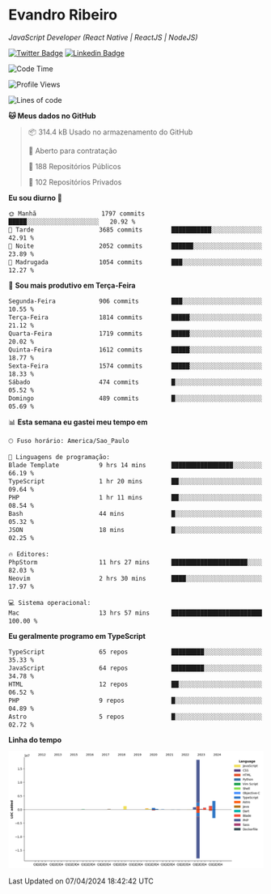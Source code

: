 # Evandro **Ribeiro**

*JavaScript Developer (React Native | ReactJS | NodeJS)*

[![Twitter Badge](https://img.shields.io/badge/-@ribeiroevandro-201B2D?style=flat-square&labelColor=201B2D&logo=twitter&logoColor=white&link=https://twitter.com/ribeiroevandro)](https://twitter.com/ribeiroevandro) 
[![Linkedin Badge](https://img.shields.io/badge/-Evandro%20Ribeiro-201B2D?style=flat-square&logo=Linkedin&logoColor=white&link=https://www.linkedin.com/in/ribeiroevandro)](https://www.linkedin.com/in/ribeiroevandro) 


<!--START_SECTION:waka-->
![Code Time](http://img.shields.io/badge/Code%20Time-3%2C789%20hrs%2027%20mins-blue)

![Profile Views](http://img.shields.io/badge/Visualizac%C3%B5es%20do%20perfil-3-blue)

![Lines of code](https://img.shields.io/badge/Desde%20o%20Hello%20World%20eu%20escrevi-27.6%20million%20linhas%20de%20c%C3%B3digo-blue)

**🐱 Meus dados no GitHub** 

> 📦 314.4 kB Usado no armazenamento do GitHub 
 > 
> 💼 Aberto para contratação
 > 
> 📜 188 Repositórios Públicos 
 > 
> 🔑 102 Repositórios Privados 
 > 
**Eu sou diurno 🐤** 

```text
🌞 Manhã                  1797 commits        █████░░░░░░░░░░░░░░░░░░░░   20.92 % 
🌆 Tarde                  3685 commits        ███████████░░░░░░░░░░░░░░   42.91 % 
🌃 Noite                  2052 commits        ██████░░░░░░░░░░░░░░░░░░░   23.89 % 
🌙 Madrugada              1054 commits        ███░░░░░░░░░░░░░░░░░░░░░░   12.27 % 
```
📅 **Sou mais produtivo em Terça-Feira** 

```text
Segunda-Feira            906 commits         ███░░░░░░░░░░░░░░░░░░░░░░   10.55 % 
Terça-Feira              1814 commits        █████░░░░░░░░░░░░░░░░░░░░   21.12 % 
Quarta-Feira             1719 commits        █████░░░░░░░░░░░░░░░░░░░░   20.02 % 
Quinta-Feira             1612 commits        █████░░░░░░░░░░░░░░░░░░░░   18.77 % 
Sexta-Feira              1574 commits        █████░░░░░░░░░░░░░░░░░░░░   18.33 % 
Sábado                   474 commits         █░░░░░░░░░░░░░░░░░░░░░░░░   05.52 % 
Domingo                  489 commits         █░░░░░░░░░░░░░░░░░░░░░░░░   05.69 % 
```


📊 **Esta semana eu gastei meu tempo em** 

```text
🕑︎ Fuso horário: America/Sao_Paulo

💬 Linguagens de programação: 
Blade Template           9 hrs 14 mins       █████████████████░░░░░░░░   66.19 % 
TypeScript               1 hr 20 mins        ██░░░░░░░░░░░░░░░░░░░░░░░   09.64 % 
PHP                      1 hr 11 mins        ██░░░░░░░░░░░░░░░░░░░░░░░   08.54 % 
Bash                     44 mins             █░░░░░░░░░░░░░░░░░░░░░░░░   05.32 % 
JSON                     18 mins             █░░░░░░░░░░░░░░░░░░░░░░░░   02.25 % 

🔥 Editores: 
PhpStorm                 11 hrs 27 mins      █████████████████████░░░░   82.03 % 
Neovim                   2 hrs 30 mins       ████░░░░░░░░░░░░░░░░░░░░░   17.97 % 

💻 Sistema operacional: 
Mac                      13 hrs 57 mins      █████████████████████████   100.00 % 
```

**Eu geralmente programo em TypeScript** 

```text
TypeScript               65 repos            █████████░░░░░░░░░░░░░░░░   35.33 % 
JavaScript               64 repos            █████████░░░░░░░░░░░░░░░░   34.78 % 
HTML                     12 repos            ██░░░░░░░░░░░░░░░░░░░░░░░   06.52 % 
PHP                      9 repos             █░░░░░░░░░░░░░░░░░░░░░░░░   04.89 % 
Astro                    5 repos             █░░░░░░░░░░░░░░░░░░░░░░░░   02.72 % 
```



**Linha do tempo**

![Lines of Code chart](https://raw.githubusercontent.com/ribeiroevandro/ribeiroevandro/main/assets/bar_graph.png)


 Last Updated on 07/04/2024 18:42:42 UTC
<!--END_SECTION:waka-->
